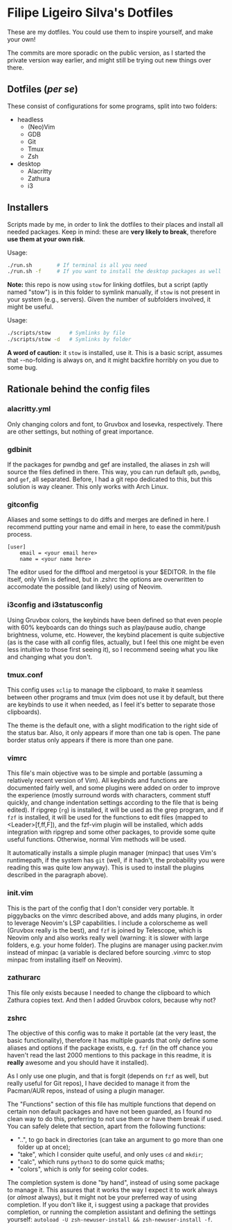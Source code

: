 # Filipe Ligeiro Silva's Dotfiles

These are my dotfiles. You could use them to inspire yourself, and make your
own!

The commits are more sporadic on the public version, as I started the private
version way earlier, and might still be trying out new things over there.

## Dotfiles (*per se*)

These consist of configurations for some programs, split into two folders:

* headless
	* (Neo)Vim
	* GDB
	* Git
	* Tmux
	* Zsh
* desktop
	* Alacritty
	* Zathura
	* i3

## Installers

Scripts made by me, in order to link the dotfiles to their places and install
all needed packages. Keep in mind: these are **very likely to break**, therefore
**use them at your own risk**.

Usage:

```bash
./run.sh		# If terminal is all you need
./run.sh -f		# If you want to install the desktop packages as well
```

**Note:** this repo is now using `stow` for linking dotfiles, but a script
(aptly named "stow") is in this folder to symlink manually, if `stow` is not
present in your system (e.g., servers). Given the number of subfolders involved,
it might be useful.

Usage:

```bash
./scripts/stow		# Symlinks by file
./scripts/stow -d	# Symlinks by folder
```

**A word of caution:** it `stow` is installed, use it. This is a basic script,
assumes that --no-folding is always on, and it might backfire horribly on you
due to some bug.

## Rationale behind the config files

### alacritty.yml

Only changing colors and font, to Gruvbox and Iosevka, respectively. There are
other settings, but nothing of great importance.

### gdbinit

If the packages for pwndbg and gef are installed, the aliases in zsh will source
the files defined in there. This way, you can run default `gdb`, `pwndbg`, and
`gef`, all separated. Before, I had a git repo dedicated to this, but this
solution is way cleaner. This only works with Arch Linux.

### gitconfig

Aliases and some settings to do diffs and merges are defined in here. I
recommend putting your name and email in here, to ease the commit/push process.

```
[user]
	email = <your email here>
	name = <your name here>
```

The editor used for the difftool and mergetool is your $EDITOR. In the file
itself, only Vim is defined, but in .zshrc the options are overwritten to
accomodate the possible (and likely) using of Neovim.

### i3config and i3statusconfig

Using Gruvbox colors, the keybinds have been defined so that even people with
60% keyboards can do things such as play/pause audio, change brightness, volume,
etc. However, the keybind placement is quite subjective (as is the case with all
config files, actually, but I feel this one might be even less intuitive to
those first seeing it), so I recommend seeing what you like and changing what
you don't.

### tmux.conf

This config uses `xclip` to manage the clipboard, to make it seamless between
other programs and tmux (vim does not use it by default, but there are keybinds
to use it when needed, as I feel it's better to separate those clipboards).

The theme is the default one, with a slight modification to the right side of
the status bar. Also, it only appears if more than one tab is open. The pane
border status only appears if there is more than one pane.

### vimrc

This file's main objective was to be simple and portable (assuming a relatively
recent version of Vim). All keybinds and functions are documented fairly well,
and some plugins were added on order to improve the experience (mostly surround
words with characters, comment stuff quickly, and change indentation settings
according to the file that is being edited). If ripgrep (`rg`) is installed, it
will be used as the grep program, and if `fzf` is installed, it will be used for
the functions to edit files (mapped to \<Leader\>[f,ff,F]), and the fzf-vim
plugin will be installed, which adds integration with ripgrep and some other
packages, to provide some quite useful functions. Otherwise, normal Vim methods
will be used.

It automatically installs a simple plugin manager (minpac) that uses Vim's
runtimepath, if the system has `git` (well, if it hadn't, the probability you
were reading this was quite low anyway). This is used to install the plugins
described in the paragraph above).

### init.vim

This is the part of the config that I don't consider very portable. It
piggybacks on the vimrc described above, and adds many plugins, in order to
leverage Neovim's LSP capabilities. I include a colorscheme as well (Gruvbox
really is the best), and `fzf` is joined by Telescope, which is Neovim only and
also works really well (warning: it is slower with large folders, e.g. your home
folder). The plugins are manager using packer.nvim instead of minpac (a variable
is declared before sourcing .vimrc to stop minpac from installing itself on
Neovim).

### zathurarc

This file only exists because I needed to change the clipboard to which Zathura
copies text. And then I added Gruvbox colors, because why not?

### zshrc

The objective of this config was to make it portable (at the very least, the
basic functionality), therefore it has multiple guards that only define some
aliases and options if the package exists, e.g. `fzf` (in the off chance you
haven't read the last 2000 mentions to this package in this readme, it is
**really** awesome and you should have it installed).

As I only use one plugin, and that is forgit (depends on `fzf` as well, but
really useful for Git repos), I have decided to manage it from the Pacman/AUR
repos, instead of using a plugin manager.

The "Functions" section of this file has multiple functions that depend on
certain non default packages and have not been guarded, as I found no clean way
to do this, preferring to not use them or have them break if used. You can
safely delete that section, apart from the following functions:
* "..", to go back in directories (can take an argument to go more than one
  folder up at once);
* "take", which I consider quite useful, and only uses `cd` and `mkdir`;
* "calc", which runs `python3` to do some quick maths;
* "colors", which is only for seeing color codes.

The completion system is done "by hand", instead of using some package to manage
it. This assures that it works the way I expect it to work always (or *almost*
always), but it might not be your preferred way of using completion. If you
don't like it, i suggest using a package that provides completion, or running
the completion assistant and defining the settings yourself: `autoload -U
zsh-newuser-install && zsh-newuser-install -f`.
